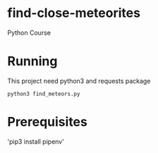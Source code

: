 # find-close-meteorites
Python Course

# Running
This project need python3 and requests package

`python3 find_meteors.py`

# Prerequisites
'pip3 install pipenv'
